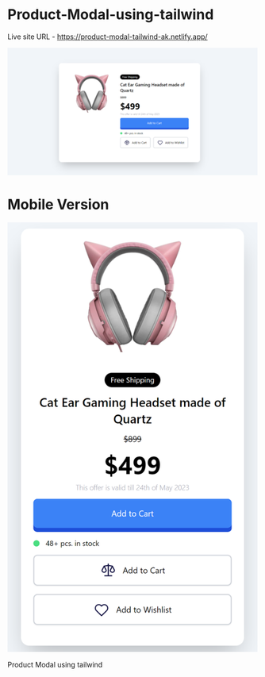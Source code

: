 # Product-Modal-using-tailwind

Live site URL - https://product-modal-tailwind-ak.netlify.app/

![Screenshot](images/Screenshot%20(63).png)

# Mobile Version
![Screenshot](images/Screenshot%20(64).png)

Product Modal using tailwind
